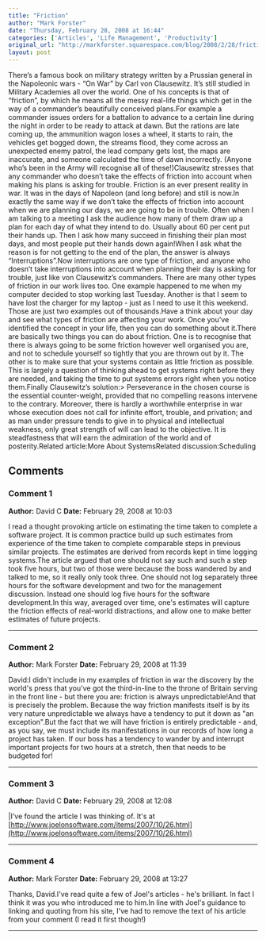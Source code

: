 ```yaml
---
title: "Friction"
author: "Mark Forster"
date: "Thursday, February 28, 2008 at 16:44"
categories: ['Articles', 'Life Management', 'Productivity']
original_url: "http://markforster.squarespace.com/blog/2008/2/28/friction.html"
layout: post
---
```


There’s a famous book on military strategy written by a Prussian general in the Napoleonic wars - “On War” by Carl von Clausewitz. It’s still studied in Military Academies all over the world. One of his concepts is that of “friction”, by which he means all the messy real-life things which get in the way of a commander’s beautifully conceived plans.For example a commander issues orders for a battalion to advance to a certain line during the night in order to be ready to attack at dawn. But the rations are late coming up, the ammunition wagon loses a wheel, it starts to rain, the vehicles get bogged down, the streams flood, they come across an unexpected enemy patrol, the lead company gets lost, the maps are inaccurate, and someone calculated the time of dawn incorrectly. (Anyone who’s been in the Army will recognise all of these!)Clausewitz stresses that any commander who doesn’t take the effects of friction into account when making his plans is asking for trouble. Friction is an ever present reality in war. It was in the days of Napoleon (and long before) and still is now.In exactly the same way if we don’t take the effects of friction into account when we are planning our days, we are going to be in trouble. Often when I am talking to a meeting I ask the audience how many of them draw up a plan for each day of what they intend to do. Usually about 60 per cent put their hands up. Then I ask how many succeed in finishing their plan most days, and most people put their hands down again!When I ask what the reason is for not getting to the end of the plan, the answer is always “Interruptions”.Now interruptions are one type of friction, and anyone who doesn’t take interruptions into account when planning their day is asking for trouble, just like von Clausewitz’s commanders. There are many other types of friction in our work lives too. One example happened to me when my computer decided to stop working last Tuesday. Another is that I seem to have lost the charger for my laptop - just as I need to use it this weekend. Those are just two examples out of thousands.Have a think about your day and see what types of friction are affecting your work. Once you’ve identified the concept in your life, then you can do something about it.There are basically two things you can do about friction. One is to recognise that there is always going to be some friction however well organised you are, and not to schedule yourself so tightly that you are thrown out by it. The other is to make sure that your systems contain as little friction as possible. This is largely a question of thinking ahead to get systems right before they are needed, and taking the time to put systems errors right when you notice them.Finally Clausewitz’s solution:> Perseverance in the chosen course is the essential counter-weight, provided that no compelling reasons intervene to the contrary. Moreover, there is hardly a worthwhile enterprise in war whose execution does not call for infinite effort, trouble, and privation; and as man under pressure tends to give in to physical and intellectual weakness, only great strength of will can lead to the objective. It is steadfastness that will earn the admiration of the world and of posterity.Related article:More About SystemsRelated discussion:Scheduling

## Comments

### Comment 1
**Author:** David C
**Date:** February 29, 2008 at 10:03

I read a thought provoking article on estimating the time taken to complete a software project. It is common practice build up such estimates from experience of the time taken to complete comparable steps in previous similar projects. The estimates are derived from records kept in time logging systems.The article argued that one should not say such and such a step took five hours, but two of those were because the boss wandered by and talked to me, so it really only took three. One should not log separately three hours for the software development and two for the management discussion. Instead one should log five hours for the software development.In this way, averaged over time, one's estimates will capture the friction effects of real-world distractions, and allow one to make better estimates of future projects.

---

### Comment 2
**Author:** Mark Forster
**Date:** February 29, 2008 at 11:39

David:I didn't include in my examples of friction in war the discovery by the world's press that you've got the third-in-line to the throne of Britain serving in the front line - but there you are: friction is always unpredictable!And that is precisely the problem. Because the way friction manifests itself is by its very nature unpredictable we always have a tendency to put it down as "an exception".But the fact that we will have friction is entirely predictable - and, as you say, we must include its manifestations in our records of how long a project has taken. If our boss has a tendency to wander by and interrupt important projects for two hours at a stretch, then that needs to be budgeted for!

---

### Comment 3
**Author:** David C
**Date:** February 29, 2008 at 12:08

|I've found the article I was thinking of. It's at
[http://www.joelonsoftware.com/items/2007/10/26.html](http://www.joelonsoftware.com/items/2007/10/26.html)

---

### Comment 4
**Author:** Mark Forster
**Date:** February 29, 2008 at 13:27

Thanks, David.I've read quite a few of Joel's articles - he's brilliant. In fact I think it was you who introduced me to him.In line with Joel's guidance to linking and quoting from his site, I've had to remove the text of his article from your comment (I read it first though!)

---
